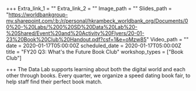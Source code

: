 +++
Extra_link_1 = ""
Extra_link_2 = ""
Image_path = ""
Slides_path = "https://worldbankgroup-my.sharepoint.com/:b:/r/personal/hkrambeck_worldbank_org/Documents/00%20-%20Labs/%200%20SD%20Data%20Lab%20-%20Shared/Event%20and%20Activity%20Flyers/20-01-23%20Book%20Club%20Handout.pdf?csf=1&e=oMzw85"
Video_path = ""
date = 2020-01-17T05:00:00Z
scheduled_date = 2020-01-17T05:00:00Z
title = "FY20 Q3: What's the Future Book Club"
workshop_types = ["Book Club"]

+++
The Data Lab supports learning about both the digital world and each other through books. Every quarter, we organize a speed dating book fair, to help staff find their perfect book match.